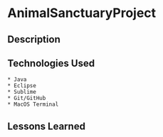 # AnimalSanctuaryProject


## Description 

## Technologies Used
	* Java
	* Eclipse
	* Sublime
	* Git/GitHub
	* MacOS Terminal 

## Lessons Learned


